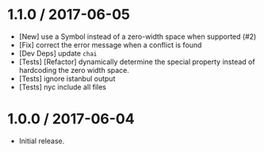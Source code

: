 1.1.0 / 2017-06-05
==================
  * [New] use a Symbol instead of a zero-width space when supported (#2)
  * [Fix] correct the error message when a conflict is found
  * [Dev Deps] update `chai`
  * [Tests] [Refactor] dynamically determine the special property instead of hardcoding the zero width space.
  * [Tests] ignore istanbul output
  * [Tests] nyc include all files

1.0.0 / 2017-06-04
==================
  * Initial release.
